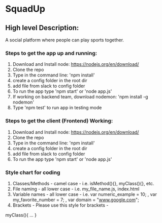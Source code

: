 # SquadUp
## High level Description:
A social platform where people can play sports together.

### Steps to get the app up and running:
1. Download and Install node: https://nodejs.org/en/download/
2. Clone the repo
3. Type in the command line: 'npm install'
4. create a config folder in the root dir
5. add file from slack to config folder
6. To run the app type 'npm start' or 'node app.js'
7. If working on backend team, download nodemon: 'npm install -g nodemon'
8. Type 'npm test' to run app in testing mode


### Steps to get the client (Frontend) Working:
1. Download and Install node: https://nodejs.org/en/download/
2. Clone the repo
3. Type in the command line: 'npm install'
4. create a config folder in the root dir
5. add file from slack to config folder
6. To run the app type 'npm start' or 'node app.js'



### Style chart for coding
1. Classes/Methods - camel case - i.e. isMethod(){}, myClass(){}, etc.
2. File naming - all lower case - i.e. my_file_name.js, index.html
3. Variable names - all lower case - i.e. var numeric_example = 10; , var my_favorite_number = 7; , var domain = "www.google.com";
4. Brackets - Please use this style for brackets - 

myClass(){
	...
}

